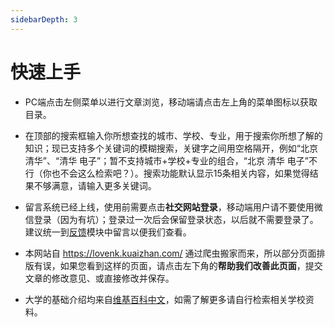 ```yaml
---
sidebarDepth: 3
---
```


# 快速上手

- PC端点击左侧菜单以进行文章浏览，移动端请点击左上角的菜单图标以获取目录。

- 在顶部的搜索框输入你所想查找的城市、学校、专业，用于搜索你所想了解的知识；现已支持多个关键词的模糊搜索，关键字之间用空格隔开，例如“北京 清华”、“清华 电子”；暂不支持城市+学校+专业的组合，“北京 清华 电子”不行（你也不会这么检索吧？）。搜索功能默认显示15条相关内容，如果觉得结果不够满意，请输入更多关键词。

- 留言系统已经上线，使用前需要点击**社交网站登录**，移动端用户请不要使用微信登录（因为有坑）；登录过一次后会保留登录状态，以后就不需要登录了。建议统一到[反馈](/feedback/)模块中留言以便我们查看。

- 本网站自 <https://lovenk.kuaizhan.com/> 通过爬虫搬家而来，所以部分页面排版有误，如果您看到这样的页面，请点击左下角的**帮助我们改善此页面**，提交文章的修改意见、或直接修改并保存。

- 大学的基础介绍均来自[维基百科中文](https://zh.wikipedia.org/wiki/Wikipedia:%E9%A6%96%E9%A1%B5)，如需了解更多请自行检索相关学校资料。



